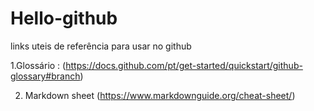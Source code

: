 # Hello-github
links uteis de referência para usar no github

1.Glossário :
   (https://docs.github.com/pt/get-started/quickstart/github-glossary#branch)
   
2. Markdown sheet 
  (https://www.markdownguide.org/cheat-sheet/)
